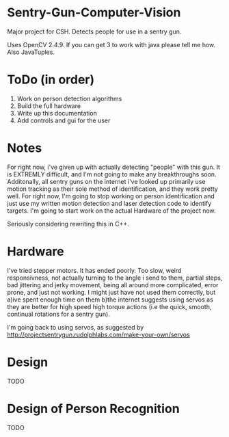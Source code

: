 Sentry-Gun-Computer-Vision
==========================

Major project for CSH. Detects people for use in a sentry gun.

Uses OpenCV 2.4.9. If you can get 3 to work with java please tell me how. Also JavaTuples.

ToDo (in order)
==========================
1. Work on person detection algorithms
2. Build the full hardware
3. Write up this documentation
4. Add controls and gui for the user

Notes
==========================
For right now, i've given up with actually detecting "people" with this gun. It is EXTREMLY difficult, and I'm not going to make any breakthroughs soon.
Additonally, all sentry guns on the internet i've looked up primarily use motion tracking as their sole method of identification, and they work pretty well.
For right now, I'm going to stop working on person identification and just use my written motion detection and laser detection code to identify targets.
I'm going to start work on the actual Hardware of the project now.

Seriously considering rewriting this in C++.

Hardware
==========================
I've tried stepper motors. It has ended poorly. Too slow, weird responsivness, not actually turning to the angle i send to them, partial steps, bad jittering and jerky movement, being all around more complicated, error prone, and just not working.
I might just have not used them correctly, but a)ive spent enough time on them b)the internet suggests using servos as they are better for high speed high torque actions (i.e the quick, smooth, continual rotations for a sentry gun).

I'm going back to using servos, as suggested by http://projectsentrygun.rudolphlabs.com/make-your-own/servos

Design
==========================
TODO 


Design of Person Recognition
==========================
TODO